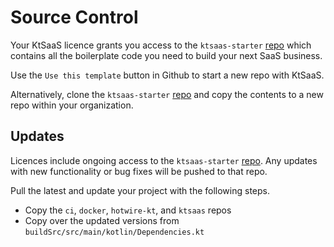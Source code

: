 # Source Control

Your KtSaaS licence grants you access to the `ktsaas-starter` [repo](https://github.com/getktsaas/ktsaas-starter) which contains all the boilerplate code you need to build your next SaaS business.

Use the `Use this template` button in Github to start a new repo with KtSaaS.

Alternatively, clone the `ktsaas-starter` [repo](https://github.com/getktsaas/ktsaas-starter) and copy the contents to a new repo within your organization.

## Updates

Licences include ongoing access to the `ktsaas-starter` [repo](https://github.com/getktsaas/ktsaas-starter). Any updates with new functionality or bug fixes will be pushed to that repo. 

Pull the latest and update your project with the following steps.

- Copy the `ci`, `docker`, `hotwire-kt`, and `ktsaas` repos
- Copy over the updated versions from `buildSrc/src/main/kotlin/Dependencies.kt`
